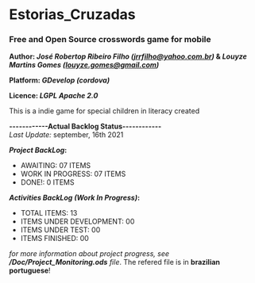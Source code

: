 # Estorias_Cruzadas
### Free and Open Source crosswords game for mobile

**Author: _José Robertop Ribeiro Filho (jrrfilho@yahoo.com.br)_ & _Louyze Martins Gomes (louyze.gomes@gmail.com)_**

**Platform: _GDevelop (cordova)_**

**Licence: _LGPL Apache 2.0_**

This is a indie game for special children in literacy created

**------------Actual Backlog Status------------**\
_Last Update:_ september, 16th 2021

**_Project BackLog_:**
- AWAITING: 07 ITEMS
- WORK IN  PROGRESS: 07 ITEMS
- DONE!: 0 ITEMS

**_Activities BackLog (Work In Progress)_:**
- TOTAL ITEMS: 13
- ITEMS UNDER DEVELOPMENT: 00
- ITEMS UNDER TEST: 00
- ITEMS FINISHED: 00

_for more information about project progress, see **/Doc/Project_Monitoring.ods** file_. The refered file is in **brazilian portuguese**! 
